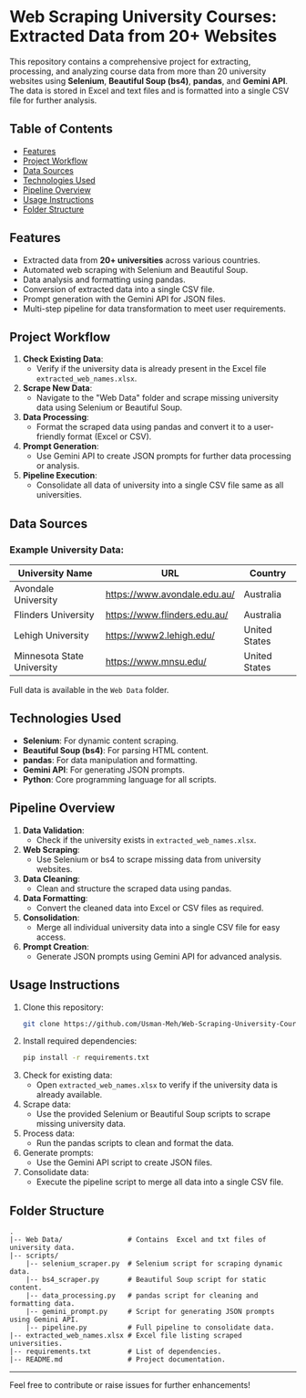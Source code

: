 # Web Scraping University Courses: Extracted Data from 20+ Websites

This repository contains a comprehensive project for extracting, processing, and analyzing course data from more than 20 university websites using **Selenium**, **Beautiful Soup (bs4)**, **pandas**, and **Gemini API**. The data is stored in Excel and text files and is formatted into a single CSV file for further analysis.

## Table of Contents
- [Features](#features)
- [Project Workflow](#project-workflow)
- [Data Sources](#data-sources)
- [Technologies Used](#technologies-used)
- [Pipeline Overview](#pipeline-overview)
- [Usage Instructions](#usage-instructions)
- [Folder Structure](#folder-structure)

## Features
- Extracted data from **20+ universities** across various countries.
- Automated web scraping with Selenium and Beautiful Soup.
- Data analysis and formatting using pandas.
- Conversion of extracted data into a single CSV file.
- Prompt generation with the Gemini API for JSON files.
- Multi-step pipeline for data transformation to meet user requirements.

## Project Workflow
1. **Check Existing Data**:
   - Verify if the university data is already present in the Excel file `extracted_web_names.xlsx`.
2. **Scrape New Data**:
   - Navigate to the "Web Data" folder and scrape missing university data using Selenium or Beautiful Soup.
3. **Data Processing**:
   - Format the scraped data using pandas and convert it to a user-friendly format (Excel or CSV).
4. **Prompt Generation**:
   - Use Gemini API to create JSON prompts for further data processing or analysis.
5. **Pipeline Execution**:
   - Consolidate all data of university  into a single CSV file same as all universities.

## Data Sources
### Example University Data:
| University Name                  | URL                                         | Country         |
|----------------------------------|---------------------------------------------|-----------------|
| Avondale University             | https://www.avondale.edu.au/                | Australia       |
| Flinders University             | https://www.flinders.edu.au/                | Australia       |
| Lehigh University               | https://www2.lehigh.edu/                    | United States   |
| Minnesota State University      | https://www.mnsu.edu/                       | United States   |

Full data is available in the `Web Data` folder.

## Technologies Used
- **Selenium**: For dynamic content scraping.
- **Beautiful Soup (bs4)**: For parsing HTML content.
- **pandas**: For data manipulation and formatting.
- **Gemini API**: For generating JSON prompts.
- **Python**: Core programming language for all scripts.

## Pipeline Overview
1. **Data Validation**:
   - Check if the university exists in `extracted_web_names.xlsx`.
2. **Web Scraping**:
   - Use Selenium or bs4 to scrape missing data from university websites.
3. **Data Cleaning**:
   - Clean and structure the scraped data using pandas.
4. **Data Formatting**:
   - Convert the cleaned data into Excel or CSV files as required.
5. **Consolidation**:
   - Merge all individual university data into a single CSV file for easy access.
6. **Prompt Creation**:
   - Generate JSON prompts using Gemini API for advanced analysis.

## Usage Instructions
1. Clone this repository:
   ```bash
   git clone https://github.com/Usman-Meh/Web-Scraping-University-Courses-Extracted-Data-from-20-Websites-Using-Selenium-and-Beautiful-Soup.git
   ```
2. Install required dependencies:
   ```bash
   pip install -r requirements.txt
   ```
3. Check for existing data:
   - Open `extracted_web_names.xlsx` to verify if the university data is already available.
4. Scrape data:
   - Use the provided Selenium or Beautiful Soup scripts to scrape missing university data.
5. Process data:
   - Run the pandas scripts to clean and format the data.
6. Generate prompts:
   - Use the Gemini API script to create JSON files.
7. Consolidate data:
   - Execute the pipeline script to merge all data into a single CSV file.

## Folder Structure
```
.
|-- Web Data/                # Contains  Excel and txt files of university data.
|-- scripts/
    |-- selenium_scraper.py  # Selenium script for scraping dynamic data.
    |-- bs4_scraper.py       # Beautiful Soup script for static content.
    |-- data_processing.py   # pandas script for cleaning and formatting data.
    |-- gemini_prompt.py     # Script for generating JSON prompts using Gemini API.
    |-- pipeline.py          # Full pipeline to consolidate data.
|-- extracted_web_names.xlsx # Excel file listing scraped universities.
|-- requirements.txt         # List of dependencies.
|-- README.md                # Project documentation.
```

---
Feel free to contribute or raise issues for further enhancements!

